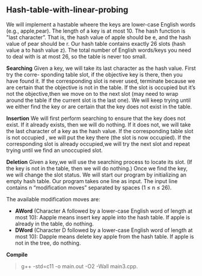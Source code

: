 ## Hash-table-with-linear-probing

We will implement a hastable wheere the keys are lower-case English words (e.g., apple,pear). The length of a key is at most 10. The hash function is "last character”. That is, the hash value of apple should be e, and the hash value of pear should be r. Our hash table contains exactly 26 slots (hash value a to hash value z). The total number of English words/keys you need to deal with is at most 26, so the table is never too small.

**Searching** 
Given a key, we will take its last character as the hash value. First try the corre- sponding table slot, if the objective key is there, then you have found it. If the corresponding slot is never used, terminate because we are certain that the objective is not in the table. If the slot is occupied but it’s not the objective,then we move on to the next slot (may need to wrap around the table if the current slot is the last one). We will keep trying until we either find the key or are certain that the key does not exist in the table.

**Insertion**
We will first perform searching to ensure that the key does not exist. If it already exists, then we will do nothing. If it does not, we will take the last character of a key as the hash value. If the corresponding table slot is not occupied , we will put the key there (the slot is now occupied). If the corresponding slot is already occupied,we will try the next slot and repeat trying until we find an unoccupied slot.

**Deletion** 
Given a key,we will use the searching process to locate its slot. (If the key is not in the table, then we will do nothing.) Once we find the key, we will change the slot status. We will start our program by initializing an empty hash table. Our program takes one line as input. The input line contains n “modification moves” separated by spaces (1 ≤ n ≤ 26). 

The available modification moves are:

- **AWord** (Character A followed by a lower-case English word of length at most 10): Aapple means insert key apple into the hash table. If apple is already in the table, do nothing.
- **DWord** (Character D followed by a lower-case English word of length at most 10): Dapple means delete key apple from the hash table. If apple is not in the tree, do nothing.

**Compile**

>g++ -std=c11 -o main.out -O2 -Wall main3.cpp.
